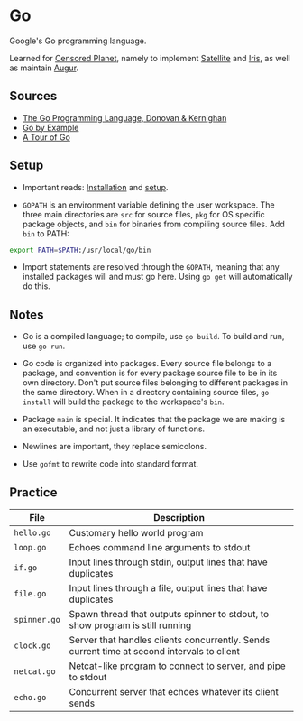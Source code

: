 # Go

Google's Go programming language. 

Learned for [Censored Planet](https://censoredplanet.com),
namely to implement [Satellite](https://www.usenix.org/system/files/conference/atc16/atc16_paper-scott.pdf) and
[Iris](https://people.eecs.berkeley.edu/~pearce/papers/dns_usenix_2017.pdf), as well as maintain
[Augur](https://people.eecs.berkeley.edu/~pearce/papers/augur_oakland_2017.pdf).

## Sources

- [The Go Programming Language, Donovan & Kernighan](https://www.gopl.io/)
- [Go by Example](https://gobyexample.com/)
- [A Tour of Go](https://tour.golang.org/list)

## Setup

- Important reads: [Installation](https://golang.org/doc/install) and [setup](https://golang.org/doc/code.html).

- `GOPATH` is an environment variable defining the user workspace. The three main directories
are `src` for source files, `pkg` for OS specific package objects, and `bin` for binaries from
compiling source files. Add `bin` to PATH:

```bash
export PATH=$PATH:/usr/local/go/bin
```

- Import statements are resolved through the `GOPATH`, meaning that any installed packages will
and must go here. Using `go get` will automatically do this.

## Notes

- Go is a compiled language; to compile, use `go build`. To build and run, use `go run`.

- Go code is organized into packages. Every source file belongs to a package, and convention is for 
every package source file to be in its own directory. Don't put source files belonging to different
packages in the same directory. When in a directory containing source files,
`go install` will build the package to the workspace's `bin`.

- Package `main` is special. It indicates that the package we are making is an executable, and not 
just a library of functions.

- Newlines are important, they replace semicolons.

- Use `gofmt` to rewrite code into standard format.

## Practice

File         | Description 
------------ | ----------- 
`hello.go`   | Customary hello world program
`loop.go`    | Echoes command line arguments to stdout
`if.go`      | Input lines through stdin, output lines that have duplicates
`file.go`    | Input lines through a file, output lines that have duplicates
`spinner.go` | Spawn thread that outputs spinner to stdout, to show program is still running
`clock.go`   | Server that handles clients concurrently. Sends current time at second intervals to client
`netcat.go`  | Netcat-like program to connect to server, and pipe to stdout
`echo.go`    | Concurrent server that echoes whatever its client sends
